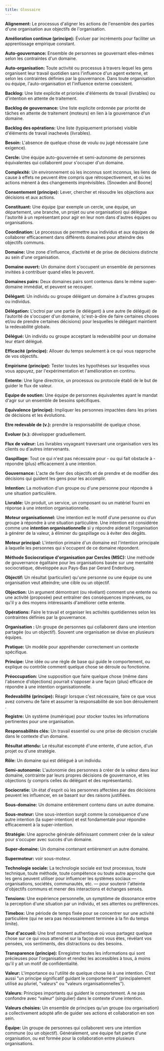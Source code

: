 ```yaml
---
title: Glossaire 
---
```


**Alignement:** Le processus d'aligner les actions de l'ensemble des parties d'une organisation aux objectifs de l'organisation.

**Amélioration continue (principe):** Évoluer par incréments pour faciliter un apprentissage empirique constant.

**Auto-gouvernance:** Ensemble de personnes se gouvernant elles-mêmes selon les contraintes d'un domaine.

**Auto-organisation:** Toute activité ou processus à travers lequel les gens organisent leur travail quotidien sans l'influence d'un agent externe, et selon les contraintes définies par la gouvernance. Dans toute organisation ou équipe, l'auto-organisation et l'influence externe coexistent.

**Backlog:** Une liste explicite et priorisée d'éléments de travail (livrables) ou d'intention en attente de traitement.

**Backlog de gouvernance:** Une liste explicite ordonnée par priorité de tâches en attente de traitement (moteurs) en lien à la gouvernance d'un domaine.

**Backlog des opérations:** Une liste (typiquement priorisée) visible d'éléments de travail inachevés (livrables).

**Besoin:** L'absence de quelque chose de voulu ou jugé nécessaire (une exigence).

**Cercle:** Une équipe auto-gouvernée et semi-autonome de personnes équivalentes qui collaborent pour s'occuper d'un domaine.

**Complexité:** Un environnement où les inconnus sont inconnus, les liens de cause à effets ne peuvent être compris que rétrospectivement, et où les actions mènent à des changements imprévisibles. [Snowden and Boone]

**Consentement (principe):** Lever, chercher et résoudre les objections aux décisions et aux actions.

**Constituant:** Une équipe (par exemple un cercle, une équipe, un département, une branche, un projet ou une organisation) qui délègue l'autorité à un représentant pour agir en leur nom dans d'autres équipes ou organisations.

**Coordination:** Le processus de permettre aux individus et aux équipes de collaborer efficacement dans différents domaines pour atteindre des objectifs communs.

**Domaine:** Une zone d'influence, d’activité et de prise de décisions distincte au sein d'une organisation.

**Domaine ouvert:** Un domaine dont s'occupent un ensemble de personnes invitées à contribuer quand elles le peuvent.

**Domaines pairs:** Deux domaines pairs sont contenus dans le même super-domaine immédiat, et peuvent se recouper.

**Délégant:** Un individu ou groupe délégant un domaine à d'autres groupes ou individus.

**Délégation:** L'octroi par une partie (le délégant) à une autre (le délégué) de l’autorité de s'occuper d'un domaine, (c'est-à-dire de faire certaines choses et/ou de prendre certaines décisions) pour lesquelles le délégant maintient la redevabilité globale.

**Délégué:** Un individu ou groupe acceptant la redevabilité pour un domaine leur étant délégué.

**Efficacité (principe):** Allouer du temps seulement à ce qui vous rapproche de vos objectifs.

**Empirisme (principe):** Tester toutes les hypothèses sur lesquelles vous vous appuyez, par l'expérimentation et l'amélioration en continu.

**Entente:** Une ligne directrice, un processus ou protocole établi de le but de guider le flux de valeur.

**Equipe de soutien:** Une équipe de personnes équivalentes ayant le mandat d'agir sur un ensemble de besoins spécifiques.

**Equivalence (principe):** Impliquer les personnes impactées dans les prises de décisions et les évolutions.

**Etre redevable de (v.):** prendre la responsabilité de quelque chose.

**Evoluer (v.):** développer graduellement.

**Flux de valeur:** Les livrables voyageant traversant une organisation vers les clients ou d'autres intervenants.

**Gaspillage:** Tout ce qui n'est pas nécessaire pour - ou qui fait obstacle à - répondre (plus) efficacement à une intention.

**Gouvernance:** L'acte de fixer des objectifs et de prendre et de modifier des décisions qui guident les gens pour les accomplir.

**Intention:** La motivation d'un groupe ou d'une personne pour répondre à une situation particulière.

**Livrable:** Un produit, un service, un composant ou un matériel fourni en réponse à une intention organisationnelle.

**Moteur organisationnel:** Une intention est le motif d’une personne ou d’un groupe à répondre à une situation particulière. Une intention est considérée comme une **intention organisationnelle** si y répondre aiderait l’organisation à générer de la valeur, à éliminer du gaspillage ou à éviter des dégâts.

**Moteur principal:** L'intention primaire d'un domaine est l'intention principale à laquelle les personnes qui s'occupent de ce domaine répondent.

**Méthode Sociocratique d'organisation par Cercles (MSC):** Une méthode de gouvernance égalitaire pour les organisations basée sur une mentalité sociocratique, développée aux Pays-Bas par Gerard Endenburg.

**Objectif:** Un résultat (particulier) qu'une personne ou une équipe ou une organisation veut atteindre; une cible ou un objectif.

**Objection:** Un argument démontrant (ou révélant) comment une entente ou une activité (proposée) peut entraîner des conséquences imprévues, ou qu'il y a des moyens intéressants d'améliorer cette entente.

**Opérations:** Faire le travail et organiser les activités quotidiennes selon les contraintes définies par la gouvernance.

**Organisation :** Un groupe de personnes qui collaborent dans une intention partagée (ou un objectif). Souvent une organisation se divise en plusieurs équipes.

**Pratique:** Un modèle pour appréhender correctement un contexte spécifique.

**Principe:** Une idée ou une règle de base qui guide le comportement, ou explique ou contrôle comment quelque chose se déroule ou fonctionne.

**Préoccupation:** Une supposition que faire quelque chose (même dans l'absence d'objections) pourrait s'opposer à une façon (plus) efficace de répondre à une intention organisationnelle.

**Redevabilité (principe):** Réagir lorsque c'est nécessaire, faire ce que vous avez convenu de faire et assumer la responsabilité de son bon déroulement .

**Registre:** Un système (numérique) pour stocker toutes les informations pertinentes pour une organisation.

**Responsabilités clés:** Un travail essentiel ou une prise de décision cruciale dans le contexte d'un domaine.

**Résultat attendu:** Le résultat escompté d'une entente, d'une action, d'un projet ou d'une stratégie.

**Rôle:** Un domaine qui est délégué à un individu.

**Semi-autonomie:** L'autonomie des personnes à créer de la valeur dans leur domaine, contrainte par leurs propres décisions de gouvernance, et les objections (y compris celles du délégant et des représentants).

**Sociocratie:** Un état d'esprit où les personnes affectées par des décisions peuvent les influencer, en se basant sur des raisons justifiées.

**Sous-domaine:** Un domaine entièrement contenu dans un autre domaine.

**Sous-moteur:** Une sous-intention surgit comme la conséquence d'une autre intention (la super-intention) et est fondamentale pour répondre efficacement à la super-intention.

**Stratégie:** Une approche générale définissant comment créer de la valeur pour s'occuper avec succès d'un domaine.

**Super-domaine:** Un domaine contenant entièrement un autre domaine.

**Supermoteur:** voir sous-moteur.

**Technologie sociale:** La technologie sociale est tout processus, toute technique, toute méthode, toute compétence ou toute autre approche que les gens peuvent utiliser pour influencer les systèmes sociaux — organisations, sociétés, communautés, etc. — pour soutenir l'atteinte d'objectifs communs et mener des interactions et échanges sensés.

**Tensions:** Une expérience personnelle, un symptôme de dissonance entre la perception d'une situation par un individu, et ses attentes ou préférences.

**Timebox:** Une période de temps fixée pour se concentrer sur une activité particulière (qui ne sera pas nécessairement terminée à la fin du temps limite).

**Tour d'accueil:** Une bref moment authentique où vous partagez quelque chose sur ce qui vous attend et sur la façon dont vous êtes, révélant vos pensées, vos sentiments, des distractions ou des besoins.

**Transparence (principe):** Enregistrer toutes les informations qui sont précieuses pour l'organisation et rendez les accessibles à tous, à moins qu'il y ait un motif de confidentialité.

**Valeur:** L'importance ou l'utilité de quelque chose lié à une intention. C’est aussi "un principe significatif guidant le comportement" (principalement utilisé au pluriel, "valeurs" ou "valeurs organisationnelles").

**Valeurs:** Principes importants qui guident le comportement. A ne pas confondre avec “valeur“ (singulier) dans le contexte d'une intention.

**Valeurs choisies:** Un ensemble de principes qu'un groupe (ou organisation) a collectivement adopté afin de guider ses actions et collaboration en son sein.

**Équipe:** Un groupe de personnes qui collaborent vers une intention commune (ou un objectif). Généralement, une équipe fait partie d'une organisation, ou est formée pour la collaboration entre plusieurs organisations.

